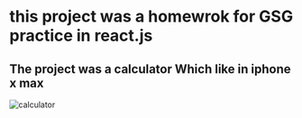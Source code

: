 # this project was a homewrok for GSG practice in react.js 
## The project was a calculator Which like in iphone x max
![calculator](https://drive.google.com/file/d/1SqJvJe3c5mBhWRlflWGvDTmxZxaONv40/view?usp=sharing)

